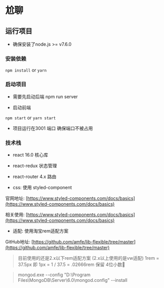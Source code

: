 # 尬聊

## 运行项目

- 确保安装了node.js >= v7.6.0

### 安装依赖

`npm install` or `yarn`

### 启动项目

- 需要先启动后端 npm run server

- 启动前端

`npm start` or `yarn start`

- 项目运行在3001 端口 确保端口不被占用

### 技术栈

- react 16.0   核心库

- react-redux 状态管理

- react-router 4.x 路由

- css: 使用 styled-component

官网地址: [https://www.styled-components.com/docs/basics](https://www.styled-components.com/docs/basics)

相关使用: [https://www.styled-components.com/docs/basics](https://www.styled-components.com/docs/basics)

- 适配: 使用淘宝rem适配方案

GitHub地址: [https://github.com/amfe/lib-flexible/tree/master](https://github.com/amfe/lib-flexible/tree/master)
> 目前使用的还是2.x以下rem适配方案 (2.x以上使用的是vw适配)
> 1rem = 37.5px  即 1px = 1 / 37.5 = .02666rem 保留 4位小数


> mongod.exe --config "D:\Program Files\MongoDB\Server\6.0\mongod.config" --install